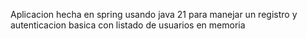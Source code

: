 Aplicacion hecha en spring usando java 21 para manejar un registro y autenticacion basica con listado de usuarios en memoria
